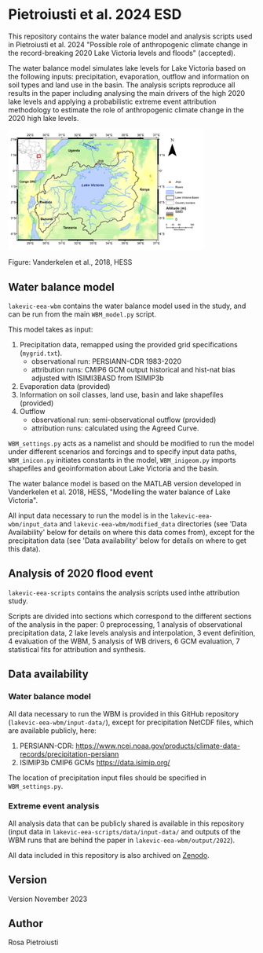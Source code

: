 # Pietroiusti et al. 2024 ESD

This repository contains the water balance model and analysis scripts used in Pietroiusti et al. 2024 "Possible role of anthropogenic climate change in the record-breaking 2020 Lake Victoria levels and floods" (accepted). 

The water balance model simulates lake levels for Lake Victoria based on the following inputs: precipitation, evaporation, outflow and information on soil types and land use in the basin. The analysis scripts reproduce all results in the paper including analysing the main drivers of the high 2020 lake levels and applying a probabilistic extreme event attribution methodology to estimate the role of anthropogenic climate change in the 2020 high lake levels. 

<img src=/lakevic-eea-wbm/input_data/shapefiles/fig01.png alt="drawing" width="400" ALIGN=”left” />

Figure: Vanderkelen et al., 2018, HESS

## Water balance model

`lakevic-eea-wbm` contains the water balance model used in the study, and can be run from the main `WBM_model.py` script. 

This model takes as input:
1. Precipitation data, remapped using the provided grid specifications (`mygrid.txt`). 
    - observational run: PERSIANN-CDR 1983-2020
    - attribution runs: CMIP6 GCM output historical and hist-nat bias adjusted with ISIMI3BASD from ISIMIP3b
2. Evaporation data (provided) 
3. Information on soil classes, land use, basin and lake shapefiles (provided)
4. Outflow
    - observational run: semi-observational outflow (provided)
    - attribution runs: calculated using the Agreed Curve. 

`WBM_settings.py` acts as a namelist and should be modified to run the model under different scenarios and forcings and to specify input data paths, `WBM_inicon.py` initiates constants in the model, `WBM_inigeom.py` imports shapefiles and geoinformation about Lake Victoria and the basin.

The water balance model is based on the MATLAB version developed in Vanderkelen et al. 2018, HESS, "Modelling the water balance of Lake Victoria".

All input data necessary to run the model is in the `lakevic-eea-wbm/input_data` and `lakevic-eea-wbm/modified_data` directories (see 'Data Availability' below for details on where this data comes from), except for the precipitation data (see 'Data availability' below for details on where to get this data). 

## Analysis of 2020 flood event

`lakevic-eea-scripts` contains the analysis scripts used inthe attribution study. 

Scripts are divided into sections which correspond to the different sections of the analysis in the paper: 0 preprocessing, 1 analysis of observational precipitation data, 2 lake levels analysis and interpolation, 3 event definition, 4 evaluation of the WBM, 5 analysis of WB drivers, 6 GCM evaluation, 7 statistical fits for attribution and synthesis. 

## Data availability 

### Water balance model 

All data necessary to run the WBM is provided in this GitHub repository (`lakevic-eea-wbm/input-data/`), except for precipitation NetCDF files, which are available publicly, here:
1. PERSIANN-CDR: https://www.ncei.noaa.gov/products/climate-data-records/precipitation-persiann 
2. ISIMIP3b CMIP6 GCMs https://data.isimip.org/

The location of precipitation input files should be specified in `WBM_settings.py`. 

### Extreme event analysis 

All analysis data that can be publicly shared is available in this repository (input data in `lakevic-eea-scripts/data/input-data/` and outputs of the WBM runs that are behind the paper in `lakevic-eea-wbm/output/2022`).

All data included in this repository is also archived on  [Zenodo](https://zenodo.org/record/8233523).

## Version
Version November 2023

## Author
Rosa Pietroiusti
